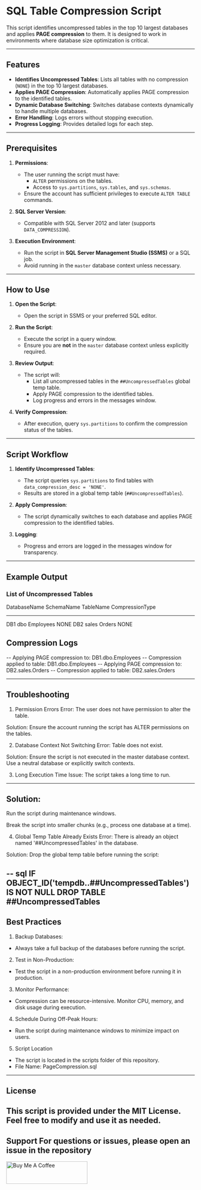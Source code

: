 # SQL Table Compression Script

This script identifies uncompressed tables in the top 10 largest databases and applies **PAGE compression** to them. It is designed to work in environments where database size optimization is critical.

---

## Features

- **Identifies Uncompressed Tables**: Lists all tables with no compression (`NONE`) in the top 10 largest databases.
- **Applies PAGE Compression**: Automatically applies PAGE compression to the identified tables.
- **Dynamic Database Switching**: Switches database contexts dynamically to handle multiple databases.
- **Error Handling**: Logs errors without stopping execution.
- **Progress Logging**: Provides detailed logs for each step.

---

## Prerequisites

1. **Permissions**:
   - The user running the script must have:
     - `ALTER` permissions on the tables.
     - Access to `sys.partitions`, `sys.tables`, and `sys.schemas`.
   - Ensure the account has sufficient privileges to execute `ALTER TABLE` commands.

2. **SQL Server Version**:
   - Compatible with SQL Server 2012 and later (supports `DATA_COMPRESSION`).

3. **Execution Environment**:
   - Run the script in **SQL Server Management Studio (SSMS)** or a SQL job.
   - Avoid running in the `master` database context unless necessary.

-------------------------------------------------------------------------------------------------------

## How to Use

1. **Open the Script**:
   - Open the script in SSMS or your preferred SQL editor.

2. **Run the Script**:
   - Execute the script in a query window.
   - Ensure you are **not** in the `master` database context unless explicitly required.

3. **Review Output**:
   - The script will:
     - List all uncompressed tables in the `##UncompressedTables` global temp table.
     - Apply PAGE compression to the identified tables.
     - Log progress and errors in the messages window.

4. **Verify Compression**:
   - After execution, query `sys.partitions` to confirm the compression status of the tables.

---

## Script Workflow

1. **Identify Uncompressed Tables**:
   - The script queries `sys.partitions` to find tables with `data_compression_desc = 'NONE'`.
   - Results are stored in a global temp table (`##UncompressedTables`).

2. **Apply Compression**:
   - The script dynamically switches to each database and applies PAGE compression to the identified tables.

3. **Logging**:
   - Progress and errors are logged in the messages window for transparency.

---

## Example Output

### List of Uncompressed Tables
DatabaseName   SchemaName   TableName       CompressionType
-------------- ------------ --------------- ----------------
DB1            dbo          Employees       NONE
DB2            sales        Orders          NONE



## Compression Logs
-- Applying PAGE compression to: DB1.dbo.Employees
-- Compression applied to table: DB1.dbo.Employees
-- Applying PAGE compression to: DB2.sales.Orders
-- Compression applied to table: DB2.sales.Orders


-------------------------------------------------------------------------------------------------------------------
## Troubleshooting
1. Permission Errors
Error: The user does not have permission to alter the table.

Solution: Ensure the account running the script has ALTER permissions on the tables.

2. Database Context Not Switching
Error: Table does not exist.

Solution: Ensure the script is not executed in the master database context. Use a neutral database or explicitly switch contexts.

3. Long Execution Time
Issue: The script takes a long time to run.
-----------------------------------------------------------------------------------------------------------------------------
## Solution:

Run the script during maintenance windows.

Break the script into smaller chunks (e.g., process one database at a time).

4. Global Temp Table Already Exists
Error: There is already an object named '##UncompressedTables' in the database.

Solution: Drop the global temp table before running the script:

-- sql
IF OBJECT_ID('tempdb..##UncompressedTables') IS NOT NULL
    DROP TABLE ##UncompressedTables
-----
## Best Practices
1. Backup Databases:
- Always take a full backup of the databases before running the script.

2. Test in Non-Production:

- Test the script in a non-production environment before running it in production.

3. Monitor Performance:

- Compression can be resource-intensive. Monitor CPU, memory, and disk usage during execution.

4. Schedule During Off-Peak Hours:

- Run the script during maintenance windows to minimize impact on users.

5. Script Location
- The script is located in the scripts folder of this repository.
- File Name: PageCompression.sql
------------------------------------------------------------------------------------------
## License
This script is provided under the MIT License. Feel free to modify and use it as needed.
-----------------------------------------------------------------------------------------------
Support
For questions or issues, please open an issue in the repository
-----------------------------------------------------------------------------------------------
<a href="https://www.buymeacoffee.com/dailymeme" target="_blank"><img src="https://cdn.buymeacoffee.com/buttons/v2/default-yellow.png" alt="Buy Me A Coffee" style="height: 60px !important;width: 217px !important;" ></a>
    

